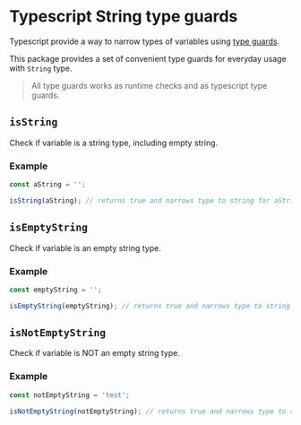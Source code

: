 # Typescript String type guards
Typescript provide a way to narrow types of variables using [type guards](https://www.typescriptlang.org/docs/handbook/2/narrowing.html#using-type-predicates).

This package provides a set of convenient type guards for everyday usage with `String` type.

> All type guards works as runtime checks and as typescript type guards.

## `isString`

Check if variable is a string type, including empty string.

### Example

```ts
const aString = '';

isString(aString); // returns true and narrows type to string for aString
```

## `isEmptyString`

Check if variable is an empty string type.

### Example

```ts
const emptyString = '';

isEmptyString(emptyString); // returns true and narrows type to string
```

## `isNotEmptyString`

Check if variable is NOT an empty string type.

### Example

```ts
const notEmptyString = 'test';

isNotEmptyString(notEmptyString); // returns true and narrows type to string
```
